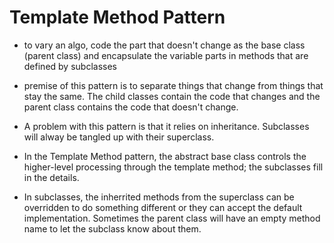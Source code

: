 # Template Method Pattern

- to vary an algo, code the part that doesn't change as the base class (parent class) and encapsulate the variable parts in methods that are defined by subclasses

- premise of this pattern is to separate things that change from things that stay the same. The child classes contain the code that changes and the parent class contains the code that doesn't change. 

- A problem with this pattern is that it relies on inheritance. Subclasses will alway be tangled up with their superclass. 

- In the Template Method pattern, the abstract base class controls the higher-level processing through the template method; the subclasses fill in the details.

- In subclasses, the inherrited methods from the superclass can be overridden to do something different or they can accept the default implementation. Sometimes the parent class will have an empty method name to let the subclass know about them. 